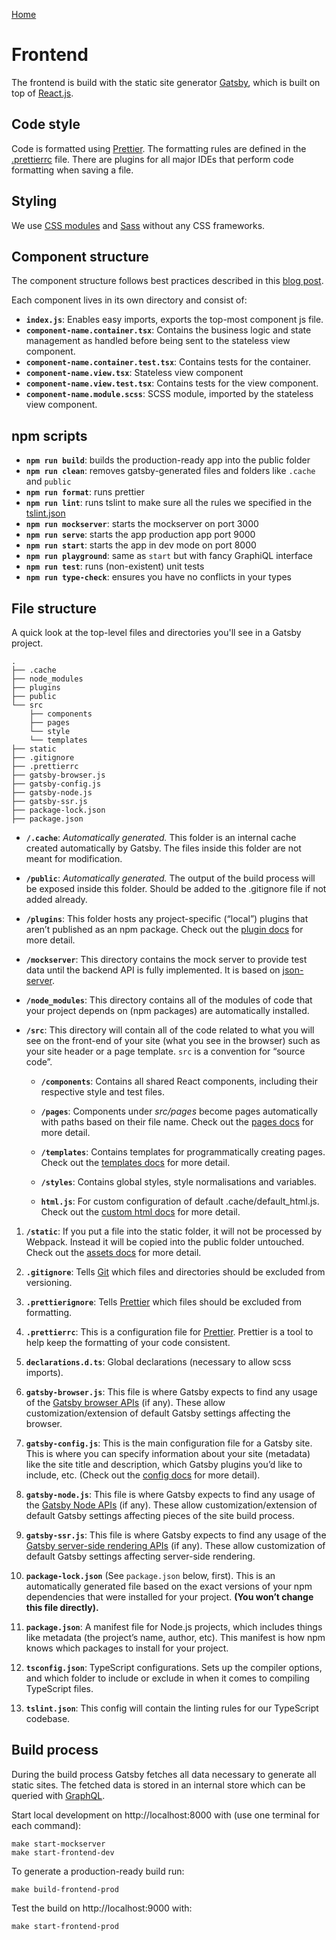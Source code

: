 [Home](../README.md)

# Frontend

The frontend is build with the static site generator [Gatsby](https://www.gatsbyjs.org/), which is built on top of [React.js](https://reactjs.org/).

## Code style

Code is formatted using [Prettier](https://prettier.io). The formatting rules are defined in the [.prettierrc](../gatsby/.prettierrc) file. There are plugins for all major IDEs that perform code formatting when saving a file.

## Styling

We use [CSS modules](https://www.gatsbyjs.org/docs/css-modules/) and [Sass](https://www.gatsbyjs.org/docs/sass/) without any CSS frameworks.

## Component structure

The component structure follows best practices described in this [blog post](https://medium.com/@Charles_Stover/optimal-file-structure-for-react-applications-f3e35ad0a145).

Each component lives in its own directory and consist of:

- **`index.js`**: Enables easy imports, exports the top-most component js file.
- **`component-name.container.tsx`**: Contains the business logic and state management as handled before being sent to the stateless view component.
- **`component-name.container.test.tsx`**: Contains tests for the container.
- **`component-name.view.tsx`**: Stateless view component
- **`component-name.view.test.tsx`**: Contains tests for the view component.
- **`component-name.module.scss`**: SCSS module, imported by the stateless view component.

## npm scripts

- **`npm run build`**: builds the production-ready app into the public folder
- **`npm run clean`**: removes gatsby-generated files and folders like `.cache` and `public`
- **`npm run format`**: runs prettier
- **`npm run lint`**: runs tslint to make sure all the rules we specified in the [tslint.json](../gatsby/tslint.json)
- **`npm run mockserver`**: starts the mockserver on port 3000
- **`npm run serve`**: starts the app production app port 9000
- **`npm run start`**: starts the app in dev mode on port 8000
- **`npm run playground`**: same as `start` but with fancy GraphiQL interface
- **`npm run test`**: runs (non-existent) unit tests
- **`npm run type-check`**: ensures you have no conflicts in your types

## File structure

A quick look at the top-level files and directories you'll see in a Gatsby project.

    .
    ├── .cache
    ├── node_modules
    ├── plugins
    ├── public
    └── src
        ├── components
        ├── pages
        └── style
        └── templates
    ├── static
    ├── .gitignore
    ├── .prettierrc
    ├── gatsby-browser.js
    ├── gatsby-config.js
    ├── gatsby-node.js
    ├── gatsby-ssr.js
    ├── package-lock.json
    ├── package.json

- **`/.cache`**: _Automatically generated._ This folder is an internal cache created automatically by Gatsby. The files inside this folder are not meant for modification.

- **`/public`**: _Automatically generated._ The output of the build process will be exposed inside this folder. Should be added to the .gitignore file if not added already.

- **`/plugins`**: This folder hosts any project-specific (“local”) plugins that aren’t published as an npm package. Check out the [plugin docs](https://www.gatsbyjs.org/docs/plugins/) for more detail.

- **`/mockserver`**: This directory contains the mock server to provide test data until the backend API is fully implemented. It is based on [json-server](https://github.com/typicode/json-server).

- **`/node_modules`**: This directory contains all of the modules of code that your project depends on (npm packages) are automatically installed.

- **`/src`**: This directory will contain all of the code related to what you will see on the front-end of your site (what you see in the browser) such as your site header or a page template. `src` is a convention for “source code”.

  - **`/components`**: Contains all shared React components, including their respective style and test files.

  - **`/pages`**: Components under _src/pages_ become pages automatically with paths based on their file name. Check out the [pages docs](https://www.gatsbyjs.org/docs/recipes/#creating-pages) for more detail.

  - **`/templates`**: Contains templates for programmatically creating pages. Check out the [templates docs](https://www.gatsbyjs.org/docs/building-with-components/#page-template-components) for more detail.

  - **`/styles`**: Contains global styles, style normalisations and variables.

  - **`html.js`**: For custom configuration of default .cache/default_html.js. Check out the [custom html docs](https://www.gatsbyjs.org/docs/custom-html/) for more detail.

1.  **`/static`**: If you put a file into the static folder, it will not be processed by Webpack. Instead it will be copied into the public folder untouched. Check out the [assets docs](https://www.gatsbyjs.org/docs/static-folder/#adding-assets-outside-of-the-module-system) for more detail.

1.  **`.gitignore`**: Tells [Git](https://git-scm.com/) which files and directories should be excluded from versioning.

1.  **`.prettierignore`**: Tells [Prettier](https://prettier.io/) which files should be excluded from formatting.

1.  **`.prettierrc`**: This is a configuration file for [Prettier](https://prettier.io/). Prettier is a tool to help keep the formatting of your code consistent.

1.  **`declarations.d.ts`**: Global declarations (necessary to allow scss imports).

1.  **`gatsby-browser.js`**: This file is where Gatsby expects to find any usage of the [Gatsby browser APIs](https://www.gatsbyjs.org/docs/browser-apis/) (if any). These allow customization/extension of default Gatsby settings affecting the browser.

1.  **`gatsby-config.js`**: This is the main configuration file for a Gatsby site. This is where you can specify information about your site (metadata) like the site title and description, which Gatsby plugins you’d like to include, etc. (Check out the [config docs](https://www.gatsbyjs.org/docs/gatsby-config/) for more detail).

1.  **`gatsby-node.js`**: This file is where Gatsby expects to find any usage of the [Gatsby Node APIs](https://www.gatsbyjs.org/docs/node-apis/) (if any). These allow customization/extension of default Gatsby settings affecting pieces of the site build process.

1.  **`gatsby-ssr.js`**: This file is where Gatsby expects to find any usage of the [Gatsby server-side rendering APIs](https://www.gatsbyjs.org/docs/ssr-apis/) (if any). These allow customization of default Gatsby settings affecting server-side rendering.

1.  **`package-lock.json`** (See `package.json` below, first). This is an automatically generated file based on the exact versions of your npm dependencies that were installed for your project. **(You won’t change this file directly).**

1.  **`package.json`**: A manifest file for Node.js projects, which includes things like metadata (the project’s name, author, etc). This manifest is how npm knows which packages to install for your project.

1.  **`tsconfig.json`**: TypeScript configurations. Sets up the compiler options, and which folder to include or exclude in when it comes to compiling TypeScript files.

1.  **`tslint.json`**: This config will contain the linting rules for our TypeScript codebase.

## Build process

During the build process Gatsby fetches all data necessary to generate all static sites. The fetched data is stored in an internal store which can be queried with [GraphQL](https://graphql.org).

Start local development on http://localhost:8000 with (use one terminal for each command):

```
make start-mockserver
make start-frontend-dev
```

To generate a production-ready build run:

```
make build-frontend-prod
```

Test the build on http://localhost:9000 with:

```
make start-frontend-prod
```
